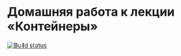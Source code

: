# Домашняя работа к лекции «Контейнеры»
[![Build status](https://ci.appveyor.com/api/projects/status/tn5k96q07qppggml?svg=true)](https://ci.appveyor.com/project/Votchitsev/ajs-homeworks-containers)
